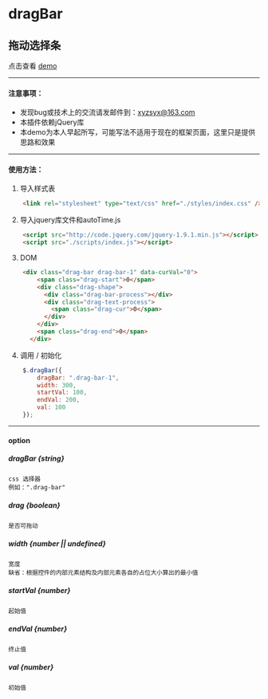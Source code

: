 
# dragBar
## 拖动选择条

点击查看 [demo](http://www.xieyangogo.cn/dragBar)

---

#### 注意事项：
* 发现bug或技术上的交流请发邮件到：[xyzsyx@163.com]()
* 本插件依赖jQuery库
* 本demo为本人早起所写，可能写法不适用于现在的框架页面，这里只是提供思路和效果

-----
#### 使用方法：

1. 导入样式表
```HTML
    <link rel="stylesheet" type="text/css" href="./styles/index.css" />
```



2. 导入jquery库文件和autoTime.js
```HTML
	<script src="http://code.jquery.com/jquery-1.9.1.min.js"></script>
    <script src="./scripts/index.js"></script>
```



3. DOM
```HTML
    <div class="drag-bar drag-bar-1" data-curVal="0">
        <span class="drag-start">0</span>
        <div class="drag-shape">
          <div class="drag-bar-process"></div>
          <div class="drag-text-process">
            <span class="drag-cur">0</span>
          </div>
        </div>
        <span class="drag-end">0</span>
      </div>
```

4. 调用 / 初始化
```javaScript
	$.dragBar({
        dragBar: ".drag-bar-1",
        width: 300,
        startVal: 100,
        endVal: 200,
        val: 100
    });
```

---

#### option

##### dragBar {string} 
    css 选择器
    例如：".drag-bar"
    
##### drag {boolean}
    是否可拖动
    
##### width {number || undefined}
    宽度 
    缺省：根据控件的内部元素结构及内部元素各自的占位大小算出的最小值
    
##### startVal {number}
    起始值
    
##### endVal {number}
    终止值
    
##### val {number}
    初始值
